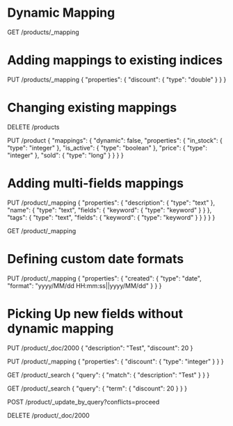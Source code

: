 # Dynamic Mapping
GET /products/_mapping


# Adding mappings to existing indices
PUT /products/_mapping
{
  "properties": {
    "discount": {
      "type": "double"
    }
  }
}


# Changing existing mappings
DELETE /products

PUT /product
{
  "mappings": {
    "dynamic": false,
    "properties": {
      "in_stock": {
        "type": "integer"
      },
      "is_active": {
        "type": "boolean"
      },
      "price": {
        "type": "integer"
      },
      "sold": {
        "type": "long"
      }
    }
  }
}


# Adding multi-fields mappings
PUT /product/_mapping
{
  "properties": {
    "description": {
      "type": "text"
    },
    "name": {
      "type": "text",
      "fields": {
        "keyword": {
          "type": "keyword"
        }
      }
    },
    "tags": {
      "type": "text",
      "fields": {
        "keyword": {
          "type": "keyword"
        }
      }
    }
  }
}

GET /product/_mapping


# Defining custom date formats
PUT /product/_mapping
{
  "properties": {
    "created": {
      "type": "date",
      "format": "yyyy/MM/dd HH:mm:ss||yyyy/MM/dd"
    }
  }
}


# Picking Up new fields without dynamic mapping
PUT /product/_doc/2000
{
  "description": "Test",
  "discount": 20
}

PUT /product/_mapping
{
  "properties": {
    "discount": {
      "type": "integer"
    }
  }
}

GET /product/_search
{
  "query": {
    "match": {
      "description": "Test"
    }
  }
}

GET /product/_search
{
  "query": {
    "term": {
      "discount": 20
    }
  }
}

POST /product/_update_by_query?conflicts=proceed

DELETE /product/_doc/2000
